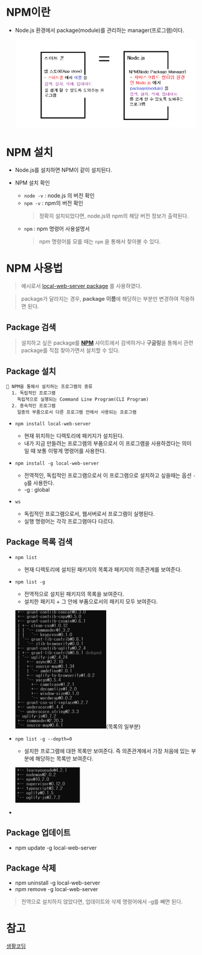 # NPM이란

-   Node.js 환경에서 package(module)를 관리하는 manager(프로그램)이다.

    ![NPM](../image/NPM.png)

# NPM 설치

-   Node.js를 설치하면 NPM이 같이 설치된다.

-   NPM 설치 확인
    -   `node -v` : node.js 의 버전 확인
    -   `npm -v` : npm의 버전 확인
        > 정확히 설치되었다면, node.js와 npm의 해당 버전 정보가 출력된다.
    -   `npm` : npm 명령어 사용설명서
        > npm 명령어를 모를 때는 `npm` 을 통해서 찾아볼 수 있다.

# NPM 사용법

> 예시로서 [local-web-server package](https://www.npmjs.com/package/local-web-server) 를 사용하였다.

> package가 달라지는 경우, **package 이름**에 해당하는 부분만 변경하여 적용하면 된다.

## Package 검색

> 설치하고 싶은 package를 **[NPM](<[npmjs.com](https://www.npmjs.com/)>)** 사이트에서 검색하거나 **구글링**을 통해서 관련 package를 직접 찾아가면서 설치할 수 있다.

## Package 설치

```
📖 NPM을 통해서 설치하는 프로그램의 종류
  1. 독립적인 프로그램
    독립적으로 실행되는 Command Line Program(CLI Program)
  2. 종속적인 프로그램
    일종의 부품으로서 다른 프로그램 안에서 사용되는 프로그램
```

-   `npm install local-web-server`

    -   현재 위치하는 디렉토리에 패키지가 설치된다.
    -   내가 지금 만들려는 프로그램의 부품으로서 이 프로그램을 사용하겠다는 의미일 때 보통 이렇게 명령어를 사용한다.

-   `npm install -g local-web-server`

    -   전역적인, 독립적인 프로그램으로서 이 프로그램으로 설치하고 싶을때는 옵션 `-g`를 사용한다.
    -   -g : global

-   `ws`
    -   독립적인 프로그램으로서, 웹서버로서 프로그램이 실행된다.
    -   실행 명령어는 각각 프로그램마다 다르다.

## Package 목록 검색

-   `npm list`
    -   현재 디렉토리에 설치된 패키지의 목록과 패키지의 의존관계를 보여준다.
-   `npm list -g`

    -   전역적으로 설치된 패키지의 목록을 보여준다.
    -   설치한 패키지 + 그 안에 부품으로서의 패키지 모두 보여준다.

    ![npmlistg](../image/npmlistg.png)(목록의 일부분)

-   `npm list -g --depth=0`

    -   설치한 프로그램에 대한 목록만 보여준다. 즉 의존관계에서 가장 처음에 있는 부분에 해당하는 목록만 보여준다.

    ![npmlistg_depth](../image/npmlistg_depth.png)

-

## Package 업데이트

-   npm update -g local-web-server

## Package 삭제

-   npm uninstall -g local-web-server
-   npm remove -g local-web-server

> 전역으로 설치하지 않았다면, 업데이트와 삭제 명령어에서 -g를 빼면 된다.

# 참고

[생활코딩](https://opentutorials.org/module/4044)
